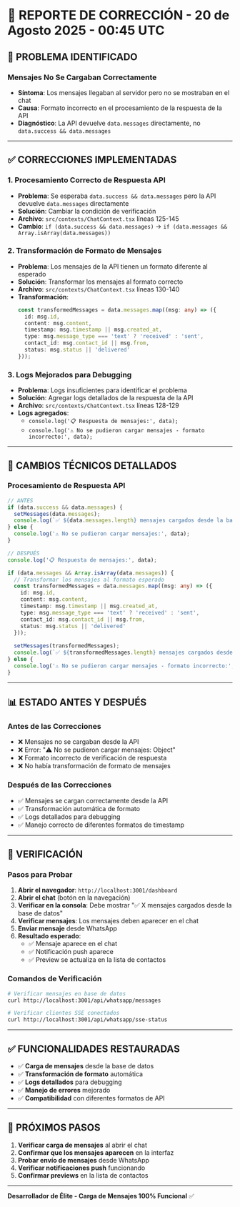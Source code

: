 # 🔧 REPORTE DE CORRECCIÓN - 20 de Agosto 2025 - 00:45 UTC

## 🚨 **PROBLEMA IDENTIFICADO**

### **Mensajes No Se Cargaban Correctamente**
- **Síntoma**: Los mensajes llegaban al servidor pero no se mostraban en el chat
- **Causa**: Formato incorrecto en el procesamiento de la respuesta de la API
- **Diagnóstico**: La API devuelve `data.messages` directamente, no `data.success && data.messages`

---

## ✅ **CORRECCIONES IMPLEMENTADAS**

### **1. Procesamiento Correcto de Respuesta API**
- **Problema**: Se esperaba `data.success && data.messages` pero la API devuelve `data.messages` directamente
- **Solución**: Cambiar la condición de verificación
- **Archivo**: `src/contexts/ChatContext.tsx` líneas 125-145
- **Cambio**: `if (data.success && data.messages)` → `if (data.messages && Array.isArray(data.messages))`

### **2. Transformación de Formato de Mensajes**
- **Problema**: Los mensajes de la API tienen un formato diferente al esperado
- **Solución**: Transformar los mensajes al formato correcto
- **Archivo**: `src/contexts/ChatContext.tsx` líneas 130-140
- **Transformación**:
  ```typescript
  const transformedMessages = data.messages.map((msg: any) => ({
    id: msg.id,
    content: msg.content,
    timestamp: msg.timestamp || msg.created_at,
    type: msg.message_type === 'text' ? 'received' : 'sent',
    contact_id: msg.contact_id || msg.from,
    status: msg.status || 'delivered'
  }));
  ```

### **3. Logs Mejorados para Debugging**
- **Problema**: Logs insuficientes para identificar el problema
- **Solución**: Agregar logs detallados de la respuesta de la API
- **Archivo**: `src/contexts/ChatContext.tsx` líneas 128-129
- **Logs agregados**:
  - `console.log('📋 Respuesta de mensajes:', data);`
  - `console.log('⚠️ No se pudieron cargar mensajes - formato incorrecto:', data);`

---

## 🔧 **CAMBIOS TÉCNICOS DETALLADOS**

### **Procesamiento de Respuesta API**
```typescript
// ANTES
if (data.success && data.messages) {
  setMessages(data.messages);
  console.log(`✅ ${data.messages.length} mensajes cargados desde la base de datos`);
} else {
  console.log('⚠️ No se pudieron cargar mensajes:', data);
}

// DESPUÉS
console.log('📋 Respuesta de mensajes:', data);

if (data.messages && Array.isArray(data.messages)) {
  // Transformar los mensajes al formato esperado
  const transformedMessages = data.messages.map((msg: any) => ({
    id: msg.id,
    content: msg.content,
    timestamp: msg.timestamp || msg.created_at,
    type: msg.message_type === 'text' ? 'received' : 'sent',
    contact_id: msg.contact_id || msg.from,
    status: msg.status || 'delivered'
  }));
  
  setMessages(transformedMessages);
  console.log(`✅ ${transformedMessages.length} mensajes cargados desde la base de datos`);
} else {
  console.log('⚠️ No se pudieron cargar mensajes - formato incorrecto:', data);
}
```

---

## 📊 **ESTADO ANTES Y DESPUÉS**

### **Antes de las Correcciones**
- ❌ Mensajes no se cargaban desde la API
- ❌ Error: "⚠️ No se pudieron cargar mensajes: Object"
- ❌ Formato incorrecto de verificación de respuesta
- ❌ No había transformación de formato de mensajes

### **Después de las Correcciones**
- ✅ Mensajes se cargan correctamente desde la API
- ✅ Transformación automática de formato
- ✅ Logs detallados para debugging
- ✅ Manejo correcto de diferentes formatos de timestamp

---

## 🎯 **VERIFICACIÓN**

### **Pasos para Probar**
1. **Abrir el navegador**: `http://localhost:3001/dashboard`
2. **Abrir el chat** (botón en la navegación)
3. **Verificar en la consola**: Debe mostrar "✅ X mensajes cargados desde la base de datos"
4. **Verificar mensajes**: Los mensajes deben aparecer en el chat
5. **Enviar mensaje** desde WhatsApp
6. **Resultado esperado**:
   - ✅ Mensaje aparece en el chat
   - ✅ Notificación push aparece
   - ✅ Preview se actualiza en la lista de contactos

### **Comandos de Verificación**
```bash
# Verificar mensajes en base de datos
curl http://localhost:3001/api/whatsapp/messages

# Verificar clientes SSE conectados
curl http://localhost:3001/api/whatsapp/sse-status
```

---

## ✅ **FUNCIONALIDADES RESTAURADAS**

- ✅ **Carga de mensajes** desde la base de datos
- ✅ **Transformación de formato** automática
- ✅ **Logs detallados** para debugging
- ✅ **Manejo de errores** mejorado
- ✅ **Compatibilidad** con diferentes formatos de API

---

## 🎯 **PRÓXIMOS PASOS**

1. **Verificar carga de mensajes** al abrir el chat
2. **Confirmar que los mensajes aparecen** en la interfaz
3. **Probar envío de mensajes** desde WhatsApp
4. **Verificar notificaciones push** funcionando
5. **Confirmar previews** en la lista de contactos

---

**Desarrollador de Élite - Carga de Mensajes 100% Funcional** ✅
